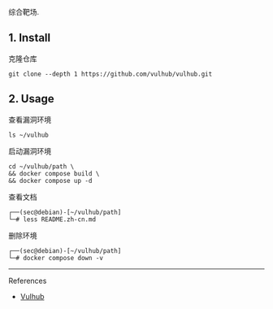 综合靶场.

## 1. Install

克隆仓库

```
git clone --depth 1 https://github.com/vulhub/vulhub.git
```

## 2. Usage

查看漏洞环境

```
ls ~/vulhub
```

启动漏洞环境

```
cd ~/vulhub/path \
&& docker compose build \
&& docker compose up -d
```

查看文档

```
┌──(sec@debian)-[~/vulhub/path]
└─# less README.zh-cn.md
```

删除环境

```
┌──(sec@debian)-[~/vulhub/path]
└─# docker compose down -v
```

---

References

- [Vulhub](https://vulhub.org/)

